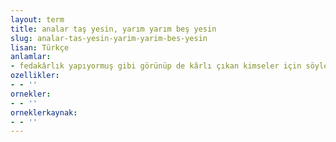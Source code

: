 ```yaml
---
layout: term
title: analar taş yesin, yarım yarım beş yesin
slug: analar-tas-yesin-yarim-yarim-bes-yesin
lisan: Türkçe
anlamlar:
- fedakârlık yapıyormuş gibi görünüp de kârlı çıkan kimseler için söylenen bir söz
ozellikler:
- - ''
ornekler:
- - ''
orneklerkaynak:
- - ''
---
```

